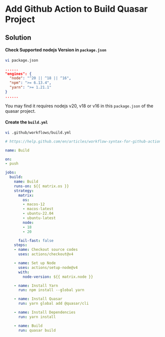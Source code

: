# Add Github Action to Build Quasar Project

## Solution

#### Check Supported nodejs Version in `package.json`

```bash
vi package.json
```

```json
......
"engines": {
  "node": "^20 || ^18 || ^16",
  "npm": ">= 6.13.4",
  "yarn": ">= 1.21.1"
}
......
```

You may find it requires nodejs v20, v18 or v16 in this `package.json` of the quasar project.

#### Create the `build.yml`

```bash
vi .github/workflows/build.yml
```

```yml
# https://help.github.com/en/articles/workflow-syntax-for-github-actions

name: Build

on:
- push

jobs:
  build:
    name: Build
    runs-on: ${{ matrix.os }}
    strategy:
      matrix:
        os:
        - macos-12
        - macos-latest
        - ubuntu-22.04
        - ubuntu-latest
        node:
        - 18
        - 20

      fail-fast: false
    steps:
    - name: Checkout source codes
      uses: actions/checkout@v4

    - name: Set up Node
      uses: actions/setup-node@v4
      with:
        node-version: ${{ matrix.node }}

    - name: Install Yarn
      run: npm install --global yarn

    - name: Install Quasar
      run: yarn global add @quasar/cli

    - name: Install Dependencies
      run: yarn install

    - name: Build
      run: quasar build
```
